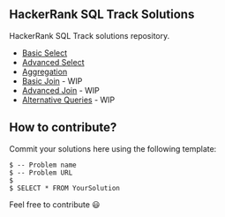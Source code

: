 ## HackerRank SQL Track Solutions
HackerRank SQL Track solutions repository.

* [Basic Select](https://github.com/vnbrs/hackerrank-sql/tree/master/basic-select)
* [Advanced Select](https://github.com/vnbrs/hackerrank-sql/tree/master/advanced-select)
* [Aggregation](https://github.com/vnbrs/hackerrank-sql/tree/master/aggregation)
* [Basic Join](#) - WIP
* [Advanced Join](#) - WIP
* [Alternative Queries](#) - WIP

## How to contribute?
Commit your solutions here using the following template:

```
$ -- Problem name
$ -- Problem URL
$ 
$ SELECT * FROM YourSolution
```

Feel free to contribute 😃